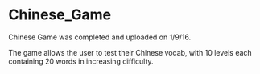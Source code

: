# Chinese_Game
Chinese Game was completed and uploaded on 1/9/16.

The game allows the user to test their Chinese vocab, with 10 levels each containing 20 words in increasing difficulty.

